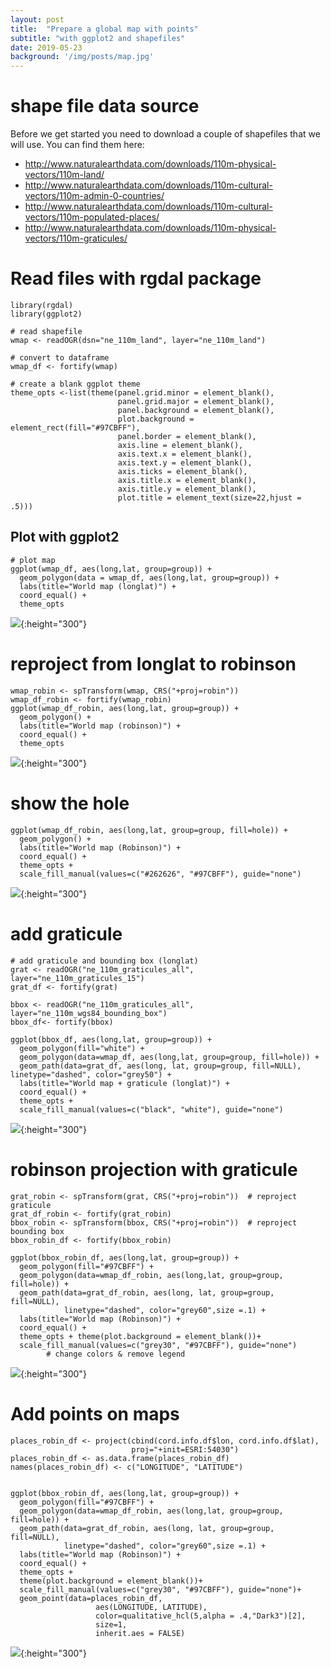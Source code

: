 ```yaml
---
layout: post
title:  "Prepare a global map with points"
subtitle: "with ggplot2 and shapefiles"
date: 2019-05-23  
background: '/img/posts/map.jpg'
---
```

   

# shape file data source

Before we get started you need to download a couple of shapefiles that we will use. You can find them here:

-  http://www.naturalearthdata.com/downloads/110m-physical-vectors/110m-land/
-  http://www.naturalearthdata.com/downloads/110m-cultural-vectors/110m-admin-0-countries/
-  http://www.naturalearthdata.com/downloads/110m-cultural-vectors/110m-populated-places/
-  http://www.naturalearthdata.com/downloads/110m-physical-vectors/110m-graticules/

# Read files with **rgdal** package

```{r}
library(rgdal)
library(ggplot2)

# read shapefile
wmap <- readOGR(dsn="ne_110m_land", layer="ne_110m_land")

# convert to dataframe
wmap_df <- fortify(wmap)

# create a blank ggplot theme
theme_opts <-list(theme(panel.grid.minor = element_blank(),
                        panel.grid.major = element_blank(),
                        panel.background = element_blank(),
                        plot.background = element_rect(fill="#97CBFF"),
                        panel.border = element_blank(),
                        axis.line = element_blank(),
                        axis.text.x = element_blank(),
                        axis.text.y = element_blank(),
                        axis.ticks = element_blank(),
                        axis.title.x = element_blank(),
                        axis.title.y = element_blank(),
                        plot.title = element_text(size=22,hjust = .5)))
```


## Plot with ggplot2

```{r}
# plot map
ggplot(wmap_df, aes(long,lat, group=group)) + 
  geom_polygon(data = wmap_df, aes(long,lat, group=group)) + 
  labs(title="World map (longlat)") + 
  coord_equal() + 
  theme_opts
```

![](http://microbma.github.io/img/posts/map/map1.png){:height="300"}


# reproject from longlat to robinson

```{r}
wmap_robin <- spTransform(wmap, CRS("+proj=robin"))
wmap_df_robin <- fortify(wmap_robin)
ggplot(wmap_df_robin, aes(long,lat, group=group)) + 
  geom_polygon() + 
  labs(title="World map (robinson)") + 
  coord_equal() +
  theme_opts
```

![](http://microbma.github.io/img/posts/map/map2.png){:height="300"}

# show the hole

```{r}
ggplot(wmap_df_robin, aes(long,lat, group=group, fill=hole)) + 
  geom_polygon() + 
  labs(title="World map (Robinson)") + 
  coord_equal() + 
  theme_opts +
  scale_fill_manual(values=c("#262626", "#97CBFF"), guide="none") 
```

![](http://microbma.github.io/img/posts/map/map3.png){:height="300"}

# add graticule

```{r}
# add graticule and bounding box (longlat)
grat <- readOGR("ne_110m_graticules_all", layer="ne_110m_graticules_15") 
grat_df <- fortify(grat)

bbox <- readOGR("ne_110m_graticules_all", layer="ne_110m_wgs84_bounding_box") 
bbox_df<- fortify(bbox)

ggplot(bbox_df, aes(long,lat, group=group)) + 
  geom_polygon(fill="white") +
  geom_polygon(data=wmap_df, aes(long,lat, group=group, fill=hole)) + 
  geom_path(data=grat_df, aes(long, lat, group=group, fill=NULL), linetype="dashed", color="grey50") +
  labs(title="World map + graticule (longlat)") + 
  coord_equal() + 
  theme_opts +
  scale_fill_manual(values=c("black", "white"), guide="none")
```

![](http://microbma.github.io/img/posts/map/map4.png){:height="300"}


# robinson projection with graticule

```{r}
grat_robin <- spTransform(grat, CRS("+proj=robin"))  # reproject graticule
grat_df_robin <- fortify(grat_robin)
bbox_robin <- spTransform(bbox, CRS("+proj=robin"))  # reproject bounding box
bbox_robin_df <- fortify(bbox_robin)

ggplot(bbox_robin_df, aes(long,lat, group=group)) + 
  geom_polygon(fill="#97CBFF") +
  geom_polygon(data=wmap_df_robin, aes(long,lat, group=group, fill=hole)) + 
  geom_path(data=grat_df_robin, aes(long, lat, group=group, fill=NULL),
            linetype="dashed", color="grey60",size =.1) +
  labs(title="World map (Robinson)") + 
  coord_equal() + 
  theme_opts + theme(plot.background = element_blank())+
  scale_fill_manual(values=c("grey30", "#97CBFF"), guide="none") 
        # change colors & remove legend
```

![](http://microbma.github.io/img/posts/map/map5.png){:height="300"}


# Add points on maps

```{r}
places_robin_df <- project(cbind(cord.info.df$lon, cord.info.df$lat),
                           proj="+init=ESRI:54030") 
places_robin_df <- as.data.frame(places_robin_df)
names(places_robin_df) <- c("LONGITUDE", "LATITUDE")


ggplot(bbox_robin_df, aes(long,lat, group=group)) + 
  geom_polygon(fill="#97CBFF") +
  geom_polygon(data=wmap_df_robin, aes(long,lat, group=group, fill=hole)) + 
  geom_path(data=grat_df_robin, aes(long, lat, group=group, fill=NULL),
            linetype="dashed", color="grey60",size =.1) +
  labs(title="World map (Robinson)") + 
  coord_equal() + 
  theme_opts + 
  theme(plot.background = element_blank())+
  scale_fill_manual(values=c("grey30", "#97CBFF"), guide="none")+ 
  geom_point(data=places_robin_df,
                   aes(LONGITUDE, LATITUDE),
                   color=qualitative_hcl(5,alpha = .4,"Dark3")[2],
                   size=1,
                   inherit.aes = FALSE)
```

![](http://microbma.github.io/img/posts/map/map6.png){:height="300"}
